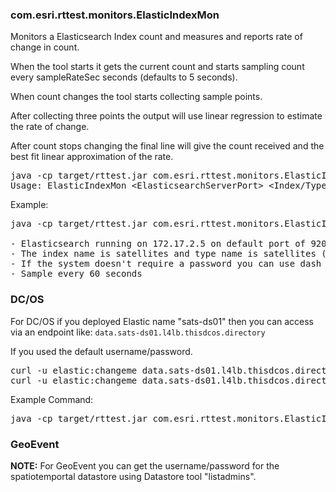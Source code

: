 ### com.esri.rttest.monitors.ElasticIndexMon
Monitors a Elasticsearch Index count and measures and reports rate of change in count.  

When the tool starts it gets the current count and starts sampling count every sampleRateSec seconds (defaults to 5 seconds).

When count changes the tool starts collecting sample points. 

After collecting three points the output will use linear regression to estimate the rate of change.

After count stops changing the final line will give the count received and the best fit linear approximation of the rate.

<pre>
java -cp target/rttest.jar com.esri.rttest.monitors.ElasticIndexMon
Usage: ElasticIndexMon &lt;ElasticsearchServerPort&gt; &lt;Index/Type&gt; (&lt;username&gt; &lt;password> &lt;sampleRateSec&gt;)
</pre>

Example:

<pre>
java -cp target/rttest.jar com.esri.rttest.monitors.ElasticIndexMon 172.17.2.5:9200 satellites/satellites - - 60

- Elasticsearch running on 172.17.2.5 on default port of 9200
- The index name is satellites and type name is satellites (satellites/satellites)
- If the system doesn't require a password you can use dash
- Sample every 60 seconds
</pre>

### DC/OS

For DC/OS if you deployed Elastic name "sats-ds01" then you can access via an endpoint like: `data.sats-ds01.l4lb.thisdcos.directory`

If you used the default username/password.

<pre>
curl -u elastic:changeme data.sats-ds01.l4lb.thisdcos.directory:9200
curl -u elastic:changeme data.sats-ds01.l4lb.thisdcos.directory:9200/_aliases?pretty
</pre>

Example Command:
<pre>
java -cp target/rttest.jar com.esri.rttest.monitors.ElasticIndexMon data.sats-ds01.l4lb.thisdcos.directory:9200 planes-bat/planes-bat elastic changeme 20
</pre>


### GeoEvent

**NOTE:** For GeoEvent you can get the username/password for the spatiotemportal datastore using Datastore tool "listadmins". 


